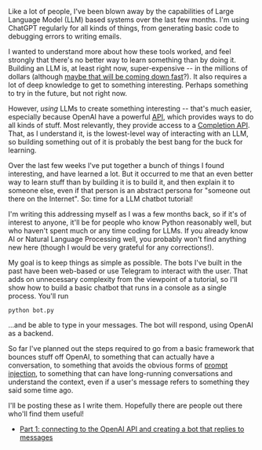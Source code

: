 Like a lot of people, I've been blown away by the capabilities of Large Language
Model (LLM) based systems over the last few months.  I'm using ChatGPT regularly
for all kinds of things, from generating basic code to debugging errors to writing
emails.

I wanted to understand more about how these tools worked, and feel strongly that
there's no better way to learn something than by doing it.  Building an LLM is, at least
right now, super-expensive -- in the millions of dollars (although
[maybe that will be coming down fast](https://simonwillison.net/2023/Mar/17/beat-chatgpt-in-a-browser/)?).
It also requires a lot of deep knowledge to get to something interesting.
Perhaps something to try in the future, but not right now.

However, *using* LLMs to create something interesting -- that's much easier,
especially because OpenAI have a powerful [API](https://platform.openai.com/overview),
which provides ways to do all kinds of stuff.  Most relevantly, they provide
access to a [Completion API](https://platform.openai.com/docs/api-reference/completions).
That, as I understand it, is the lowest-level way of interacting with an LLM, so
building something out of it is probably the best bang for the buck for learning.

Over the last few weeks I've put together a bunch of things I found interesting,
and have learned a lot.  But it occurred to me that an even better way to learn
stuff than by building it is to build it, and then explain it to someone else,
even if that person is an abstract persona for "someone out there on the Internet".
So: time for a LLM chatbot tutorial!

<!--more-->

I'm writing this addressing myself as I was a few months back, so if it's of
interest to anyone, it'll be for people who know Python reasonably well, but who
haven't spent much or any time coding for LLMs.  If you already know AI or
Natural Language Processing well, you probably won't find anything new here
(though I would be very grateful for any corrections!).

My goal is to keep things as simple as possible.  The bots I've built in the past have been
web-based or use Telegram to interact with the user.  That adds on unnecessary complexity
from the viewpoint of a tutorial, so I'll show how to
build a basic chatbot that runs in a console as a single process.  You'll run

```
python bot.py
```

...and be able to type in your messages. The bot will respond,
using OpenAI as a backend.

So far I've planned out the steps required to go from a basic framework that
bounces stuff off OpenAI, to something that can actually have a conversation, to
something that avoids the obvious forms of
[prompt injection](https://research.nccgroup.com/2022/12/05/exploring-prompt-injection-attacks/),
to something that can have long-running conversations and understand the
context, even if a user's message refers to something they said some time ago.

I'll be posting these as I write them.  Hopefully there are people out there
who'll find them useful!

* [Part 1: connecting to the OpenAI API and creating a bot that replies to messages](/2023/03/ai-llm-bot-beginners-tutorial-01)
